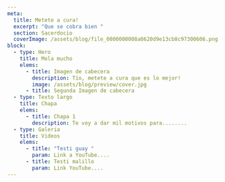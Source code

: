 ```yaml
---
meta:
  title: Metete a cura!
  excerpt: "Que se cobra bien "
  section: Sacerdocio
  coverImage: /assets/blog/file_0000000008a0620d9e13cb8c97300606.png
block:
  - type: Hero
    title: Mola mucho
    elems:
      - title: Imagen de cabecera
        description: Tío, metete a cura que es lo mejor!
        image: /assets/blog/preview/cover.jpg
      - title: Segunda Imagen de cabecera
  - type: Texto largo
    title: Chapa
    elems:
      - title: Chapa 1
        description: Te voy a dar mil motivos para........
  - type: Galeria
    title: Videos
    elems:
      - title: "Testi guay "
        param: Link a YouTube....
      - title: Testi malillo
        param: Link YouTube....
---
```

